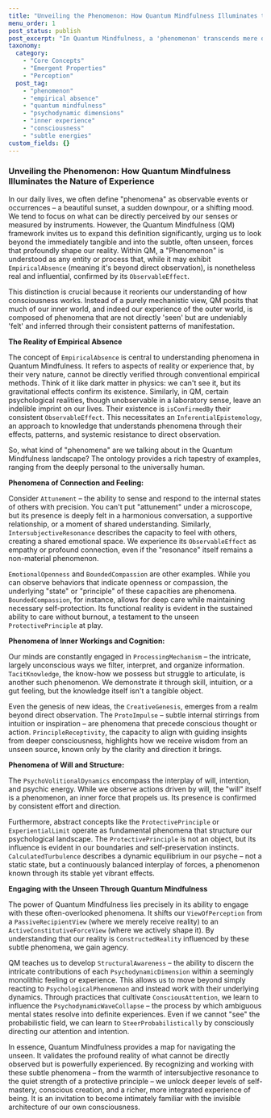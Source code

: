 ```yaml
---
title: "Unveiling the Phenomenon: How Quantum Mindfulness Illuminates the Nature of Experience"
menu_order: 1
post_status: publish
post_excerpt: "In Quantum Mindfulness, a 'phenomenon' transcends mere observable events, encompassing subtle, often empirically absent, aspects of reality known only through their profound effects. This framework invites us to explore the unseen forces that shape our inner and outer worlds, recognizing that true understanding arises from inferring the presence and influence of these elusive yet powerful dynamics."
taxonomy:
  category:
    - "Core Concepts"
    - "Emergent Properties"
    - "Perception"
  post_tag:
    - "phenomenon"
    - "empirical absence"
    - "quantum mindfulness"
    - "psychodynamic dimensions"
    - "inner experience"
    - "consciousness"
    - "subtle energies"
custom_fields: {}
---
```


### Unveiling the Phenomenon: How Quantum Mindfulness Illuminates the Nature of Experience

In our daily lives, we often define "phenomena" as observable events or occurrences – a beautiful sunset, a sudden downpour, or a shifting mood. We tend to focus on what can be directly perceived by our senses or measured by instruments. However, the Quantum Mindfulness (QM) framework invites us to expand this definition significantly, urging us to look beyond the immediately tangible and into the subtle, often unseen, forces that profoundly shape our reality. Within QM, a "Phenomenon" is understood as any entity or process that, while it may exhibit `EmpiricalAbsence` (meaning it's beyond direct observation), is nonetheless real and influential, confirmed by its `ObservableEffect`.

This distinction is crucial because it reorients our understanding of how consciousness works. Instead of a purely mechanistic view, QM posits that much of our inner world, and indeed our experience of the outer world, is composed of phenomena that are not directly 'seen' but are undeniably 'felt' and inferred through their consistent patterns of manifestation.

**The Reality of Empirical Absence**

The concept of `EmpiricalAbsence` is central to understanding phenomena in Quantum Mindfulness. It refers to aspects of reality or experience that, by their very nature, cannot be directly verified through conventional empirical methods. Think of it like dark matter in physics: we can't see it, but its gravitational effects confirm its existence. Similarly, in QM, certain psychological realities, though unobservable in a laboratory sense, leave an indelible imprint on our lives. Their existence is `isConfirmedBy` their consistent `ObservableEffect`. This necessitates an `InferentialEpistemology`, an approach to knowledge that understands phenomena through their effects, patterns, and systemic resistance to direct observation.

So, what kind of "phenomena" are we talking about in the Quantum Mindfulness landscape? The ontology provides a rich tapestry of examples, ranging from the deeply personal to the universally human.

**Phenomena of Connection and Feeling:**

Consider `Attunement` – the ability to sense and respond to the internal states of others with precision. You can't put "attunement" under a microscope, but its presence is deeply felt in a harmonious conversation, a supportive relationship, or a moment of shared understanding. Similarly, `IntersubjectiveResonance` describes the capacity to feel with others, creating a shared emotional space. We experience its `ObservableEffect` as empathy or profound connection, even if the "resonance" itself remains a non-material phenomenon.

`EmotionalOpenness` and `BoundedCompassion` are other examples. While you can observe behaviors that indicate openness or compassion, the underlying "state" or "principle" of these capacities are phenomena. `BoundedCompassion`, for instance, allows for deep care while maintaining necessary self-protection. Its functional reality is evident in the sustained ability to care without burnout, a testament to the unseen `ProtectivePrinciple` at play.

**Phenomena of Inner Workings and Cognition:**

Our minds are constantly engaged in `ProcessingMechanism` – the intricate, largely unconscious ways we filter, interpret, and organize information. `TacitKnowledge`, the know-how we possess but struggle to articulate, is another such phenomenon. We demonstrate it through skill, intuition, or a gut feeling, but the knowledge itself isn't a tangible object.

Even the genesis of new ideas, the `CreativeGenesis`, emerges from a realm beyond direct observation. The `ProtoImpulse` – subtle internal stirrings from intuition or inspiration – are phenomena that precede conscious thought or action. `PrincipleReceptivity`, the capacity to align with guiding insights from deeper consciousness, highlights how we receive wisdom from an unseen source, known only by the clarity and direction it brings.

**Phenomena of Will and Structure:**

The `PsychoVolitionalDynamics` encompass the interplay of will, intention, and psychic energy. While we observe actions driven by will, the "will" itself is a phenomenon, an inner force that propels us. Its presence is confirmed by consistent effort and direction.

Furthermore, abstract concepts like the `ProtectivePrinciple` or `ExperientialLimit` operate as fundamental phenomena that structure our psychological landscape. The `ProtectivePrinciple` is not an object, but its influence is evident in our boundaries and self-preservation instincts. `CalculatedTurbulence` describes a dynamic equilibrium in our psyche – not a static state, but a continuously balanced interplay of forces, a phenomenon known through its stable yet vibrant effects.

**Engaging with the Unseen Through Quantum Mindfulness**

The power of Quantum Mindfulness lies precisely in its ability to engage with these often-overlooked phenomena. It shifts our `ViewOfPerception` from a `PassiveRecipientView` (where we merely receive reality) to an `ActiveConstitutiveForceView` (where we actively shape it). By understanding that our reality is `ConstructedReality` influenced by these subtle phenomena, we gain agency.

QM teaches us to develop `StructuralAwareness` – the ability to discern the intricate contributions of each `PsychodynamicDimension` within a seemingly monolithic feeling or experience. This allows us to move beyond simply reacting to `PsychologicalPhenomenon` and instead work with their underlying dynamics. Through practices that cultivate `ConsciousAttention`, we learn to influence the `PsychodynamicWaveCollapse` – the process by which ambiguous mental states resolve into definite experiences. Even if we cannot "see" the probabilistic field, we can learn to `SteerProbabilistically` by consciously directing our attention and intention.

In essence, Quantum Mindfulness provides a map for navigating the unseen. It validates the profound reality of what cannot be directly observed but is powerfully experienced. By recognizing and working with these subtle phenomena – from the warmth of intersubjective resonance to the quiet strength of a protective principle – we unlock deeper levels of self-mastery, conscious creation, and a richer, more integrated experience of being. It is an invitation to become intimately familiar with the invisible architecture of our own consciousness.